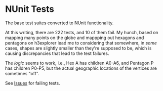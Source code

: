# NUnit Tests

The base test suites converted to NUnit functionality.

At this writing, there are 222 tests, and 10 of them fail.  My hunch, based on mapping
many points on the globe and mappping out hexagons and pentagons on h3explorer lead me
to considering that somewhere, in _some_ cases, shapes are slightly smaller than they're
supposed to be, which is causing discrepancies that lead to the test failures.

The _logic_ seems to work, i.e., Hex A has children A0-A6, and Pentagon P has children
P0-P5, but the actual geographic locations of the vertices are sometimes "off".

See [Issues](https://github.com/RichardVasquez/h3net/issues) for failing tests.
